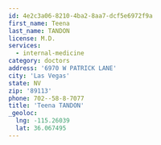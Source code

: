 ```yaml
---
id: 4e2c3a06-8210-4ba2-8aa7-dcf5e6972f9a
first_name: Teena
last_name: TANDON
license: M.D.
services:
  - internal-medicine
category: doctors
address: '6970 W PATRICK LANE'
city: 'Las Vegas'
state: NV
zip: '89113'
phone: 702--58-8-7077
title: 'Teena TANDON'
_geoloc:
  lng: -115.26039
  lat: 36.067495
---
```

